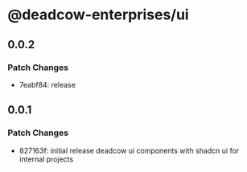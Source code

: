 # @deadcow-enterprises/ui

## 0.0.2

### Patch Changes

- 7eabf84: release

## 0.0.1

### Patch Changes

- 827163f: initial release deadcow ui components with shadcn ui for internal projects
